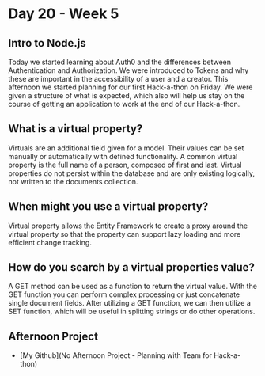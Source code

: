 # Day 20 - Week 5
## Intro to Node.js
Today we started learning about Auth0 and the differences between Authentication and Authorization. We were introduced to Tokens and why these are important in the accessibility of a user and a creator. This afternoon we started planning for our first Hack-a-thon on Friday. We were given a structure of what is expected, which also will help us stay on the course of getting an application to work at the end of our Hack-a-thon. 
## What is a virtual property?
Virtuals are an additional field given for a model. Their values can be set manually or automatically with defined functionality. A common virtual property is the full name of a person, composed of first and last. Virtual properties do not persist within the database and are only existing logically, not written to the documents collection.
## When might you use a virtual property?
Virtual property allows the Entity Framework to create a proxy around the virtual property so that the property can support lazy loading and more efficient change tracking.
## How do you search by a virtual properties value?
A GET method can be used as a function to return the virtual value. With the GET function you can perform complex processing or just concatenate single document fields. After utilizing a GET function, we can then utilize a SET function, which will be useful in splitting strings or do other operations. 

## Afternoon Project
- [My Github](No Afternoon Project - Planning with Team for Hack-a-thon)